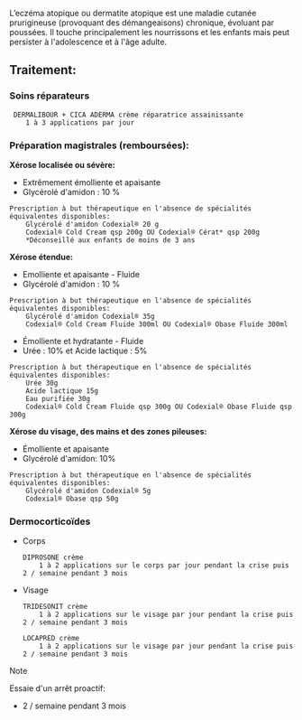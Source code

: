 L’eczéma atopique ou dermatite atopique est une maladie cutanée prurigineuse (provoquant des démangeaisons) chronique, évoluant par poussées. Il touche principalement les nourrissons et les enfants mais peut persister à l'adolescence et à l'âge adulte.

## Traitement:

### Soins réparateurs

```
 DERMALIBOUR + CICA ADERMA crème réparatrice assainissante
	1 à 3 applications par jour
```

### Préparation magistrales (remboursées):

**Xérose localisée ou sévère:**
- Extrêmement émolliente et apaisante 
- Glycérolé d'amidon : 10 %

```
Prescription à but thérapeutique en l'absence de spécialités équivalentes disponibles:
	Glycérolé d'amidon Codexial® 20 g
	Codexial® Cold Cream qsp 200g OU Codexial® Cérat* qsp 200g
	*Déconseillé aux enfants de moins de 3 ans
```

**Xérose étendue:**
- Emolliente et apaisante - Fluide
- Glycérolé d'amidon : 10 %

```
Prescription à but thérapeutique en l'absence de spécialités équivalentes disponibles:
	Glycérolé d'amidon Codexial® 35g
	Codexial® Cold Cream Fluide 300ml OU Codexial® Obase Fluide 300ml
```

- Émolliente et hydratante - Fluide
- Urée : 10% et Acide lactique : 5%
```
Prescription à but thérapeutique en l'absence de spécialités équivalentes disponibles:
	Urée 30g
	Acide lactique 15g
	Eau purifiée 30g
	Codexial® Cold Cream Fluide qsp 300g OU Codexial® Obase Fluide qsp 300g
```

**Xérose du visage, des mains et des zones pileuses:**
- Émolliente et apaisante
- Glycérolé d'amidon: 10%
```
Prescription à but thérapeutique en l'absence de spécialités équivalentes disponibles:
	Glycérolé d'amidon Codexial® 5g
	Codexial® Obase qsp 50g
```

### Dermocorticoïdes
- Corps
	```
	DIPROSONE crème
		1 à 2 applications sur le corps par jour pendant la crise puis 2 / semaine pendant 3 mois
	```
- Visage
	```
	TRIDESONIT crème
		1 à 2 applications sur le visage par jour pendant la crise puis 2 / semaine pendant 3 mois
	```
	```
	LOCAPRED crème
		1 à 2 applications sur le visage par jour pendant la crise puis 2 / semaine pendant 3 mois
	```

> [!NOTE]
> Essaie d'un arrêt proactif: 
> - 2 / semaine pendant 3 mois

